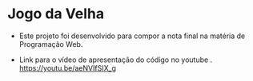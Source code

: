# Jogo da Velha

* Este projeto foi desenvolvido para compor a nota final na matéria de Programação Web.

* Link para o vídeo de apresentação do código no youtube . https://youtu.be/aeNVIfSIX_g

